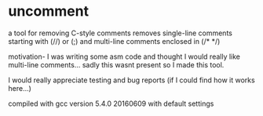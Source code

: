 # uncomment
a tool for removing C-style comments
removes single-line comments starting with (//) or (;) and multi-line comments enclosed in (/* */)

motivation- I was writing some asm code and thought I would really like multi-line comments... sadly this wasnt present so I made this tool.

I would really appreciate testing and bug reports (if I could find how it works here...)

compiled with gcc version 5.4.0 20160609 with default settings
